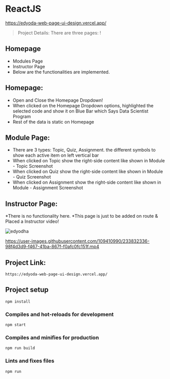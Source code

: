 # ReactJS
https://edyoda-web-page-ui-design.vercel.app/

> Project Details: There are three pages:
!
## Homepage
* Modules Page
* Instructor Page
* Below are the functionalities are implemented.

## Homepage:

* Open and Close the Homepage Dropdown!
* When clicked on the Homepage Dropdown options, highlighted the selected code and show it on Blue Bar which Says Data Scientist Program
* Rest of the data is static on Homepage

## Module Page:

* There are 3 types: Topic, Quiz, Assignment. the different symbols to show each active item on left vertical bar
* When clicked on Topic show the right-side content like shown in Module - Topic Screenshot
* When clicked on Quiz show the right-side content like shown in Module - Quiz Screenshot
* When clicked on Assignment show the right-side content like shown in Module - Assignment Screenshot

## Instructor Page: 
*There is no functionality here. 
*This page is just to be added on route & Placed a Instructor video!

![edyodha](https://user-images.githubusercontent.com/109410990/233832322-0b24e806-2a28-4b24-9288-57a6ff67d2ed.png)


https://user-images.githubusercontent.com/109410990/233832336-98f4d3d9-f467-41ba-867f-f0afc0fc151f.mp4


## Project Link:
```
https://edyoda-web-page-ui-design.vercel.app/
```

## Project setup
```
npm install
```

### Compiles and hot-reloads for development
```
npm start
```

### Compiles and minifies for production
```
npm run build
```

### Lints and fixes files
```
npm run
```
